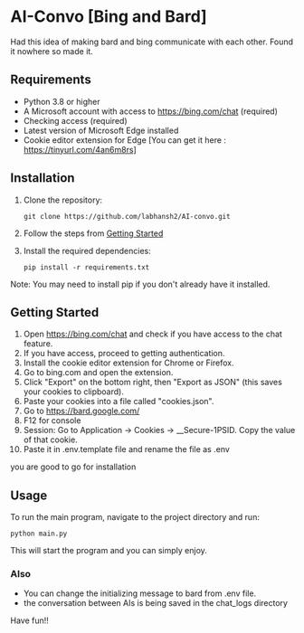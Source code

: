 # AI-Convo [Bing and Bard]

Had this idea of making bard and bing communicate with each other. Found it
nowhere so made it.

## Requirements

-   Python 3.8 or higher
-   A Microsoft account with access to https://bing.com/chat (required)
-   Checking access (required)
-   Latest version of Microsoft Edge installed
-   Cookie editor extension for Edge [You can get it here :
    https://tinyurl.com/4an6m8rs]

## Installation

1. Clone the repository:

    `git clone https://github.com/labhansh2/AI-convo.git`

2. Follow the steps from
   [Getting Started](https://github.com/labhansh2/AI-convo#getting-started)

3. Install the required dependencies:

    `pip install -r requirements.txt`

Note: You may need to install pip if you don't already have it installed.

## Getting Started

1. Open https://bing.com/chat and check if you have access to the chat feature.
2. If you have access, proceed to getting authentication.
3. Install the cookie editor extension for Chrome or Firefox.
4. Go to bing.com and open the extension.
5. Click "Export" on the bottom right, then "Export as JSON" (this saves your
   cookies to clipboard).
6. Paste your cookies into a file called "cookies.json".
7. Go to https://bard.google.com/
8. F12 for console
9. Session: Go to Application → Cookies → \_\_Secure-1PSID. Copy the value of
   that cookie.
10. Paste it in .env.template file and rename the file as .env

you are good to go for installation

## Usage

To run the main program, navigate to the project directory and run:

`python main.py`

This will start the program and you can simply enjoy.

### Also

-   You can change the initializing message to bard from .env file.
-   the conversation between AIs is being saved in the chat_logs directory

Have fun!!
